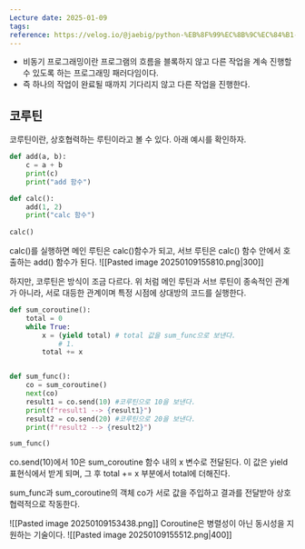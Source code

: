 ```yaml
---
Lecture date: 2025-01-09
tags: 
reference: https://velog.io/@jaebig/python-%EB%8F%99%EC%8B%9C%EC%84%B1-%EA%B4%80%EB%A6%AC-3-%EC%BD%94%EB%A3%A8%ED%8B%B4Coroutine
---
```

- 비동기 프로그래밍이란 프로그램의 흐름을 블록하지 않고 다른 작업을 계속 진행할 수 있도록 하는 프로그래밍 패러다임이다.
- 즉 하나의 작업이 완료될 때까지 기다리지 않고 다른 작업을 진행한다.

## 코루틴
코루틴이란, 상호협력하는 루틴이라고 볼 수 있다.
아래 예시를 확인하자.

```python
def add(a, b):
	c = a + b
    print(c)
    print("add 함수")

def calc():
	add(1, 2) 
    print("calc 함수")
    
calc()
```

calc()를 실행하면 메인 루틴은 calc()함수가 되고, 서브 루틴은 calc() 함수 안에서 호출하는 add() 함수가 된다.
![[Pasted image 20250109155810.png|300]]

하지만, 코루틴은 방식이 조금 다르다.
위 처럼 메인 루틴과 서브 루틴이 종속적인 관계가 아니라, 서로 대등한 관계이며 특정 시점에 상대방의 코드를 실행한다.
```python
def sum_coroutine():
    total = 0
    while True:
        x = (yield total) # total 값을 sum_func으로 보낸다.
	        # 1. 
        total += x


def sum_func():
    co = sum_coroutine()
    next(co)
    result1 = co.send(10) #코루틴으로 10을 보낸다.
    print(f"result1 --> {result1}")
    result2 = co.send(20) #코루틴으로 20을 보낸다.
    print(f"result2 --> {result2}")

sum_func()
```
co.send(10)에서 10은 sum_coroutine 함수 내의 x 변수로 전달된다.
이 값은 yield 표현식에서 받게 되며, 그 후 total += x 부분에서 total에 더해진다.

sum_func과 sum_coroutine의 객체 co가 서로 값을 주입하고 결과를 전달받아 상호 협력적으로 작동한다.

![[Pasted image 20250109153438.png]]
Coroutine은 병렬성이 아닌 동시성을 지원하는 기술이다.
![[Pasted image 20250109155512.png|400]]
